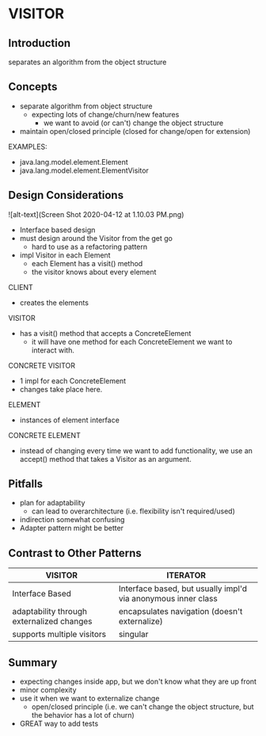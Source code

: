 # VISITOR 

## Introduction
separates an algorithm from the object structure

## Concepts
- separate algorithm from object structure
    - expecting lots of change/churn/new features
        - we want to avoid (or can't) change the object structure
- maintain open/closed principle (closed for change/open for extension)

EXAMPLES:
- java.lang.model.element.Element
- java.lang.model.element.ElementVisitor

## Design Considerations
![alt-text](Screen Shot 2020-04-12 at 1.10.03 PM.png)
- Interface based design
- must design around the Visitor from the get go
    - hard to use as a refactoring pattern
- impl Visitor in each Element
    - each Element has a visit() method
    - the visitor knows about every element

CLIENT
- creates the elements

VISITOR
- has a visit() method that accepts a ConcreteElement
    - it will have one method for each ConcreteElement we want to interact with.

CONCRETE VISITOR
- 1 impl for each ConcreteElement
- changes take place here.

ELEMENT
- instances of element interface

CONCRETE ELEMENT
- instead of changing every time we want to add functionality, 
we use an accept() method that takes a Visitor as an argument.


## Pitfalls
- plan for adaptability
    - can lead to overarchitecture (i.e. flexibility isn't required/used)
- indirection somewhat confusing
- Adapter pattern might be better

## Contrast to Other Patterns

| VISITOR | ITERATOR |
| --- | --- |
| Interface Based | Interface based, but usually impl'd via anonymous inner class | 
| adaptability through externalized changes | encapsulates navigation (doesn't externalize)  | 
| supports multiple visitors | singular | 

## Summary
- expecting changes inside app, but we don't know what they are up front
- minor complexity
- use it when we want to externalize change
    - open/closed principle (i.e. we can't change the object structure, but the behavior has a lot of churn)
- GREAT way to add tests